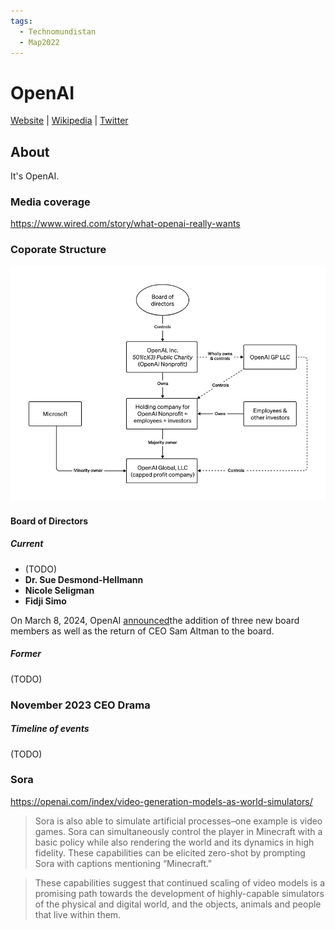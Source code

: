 ```yaml
---
tags:
  - Technomundistan
  - Map2022
---
```

# OpenAI

[Website](https://openai.com/) | [Wikipedia](https://en.wikipedia.org/wiki/OpenAI) |  [Twitter](https://twitter.com/OpenAI)

## About

It's OpenAI.

### Media coverage

https://www.wired.com/story/what-openai-really-wants

### Coporate Structure

![OpenAI corporate structure](openai_Structure.jpg)

#### Board of Directors

##### Current
- (TODO)
- **Dr. Sue Desmond-Hellmann**
- **Nicole Seligman**
- **Fidji Simo**

On March 8, 2024, OpenAI [announced](https://openai.com/blog/openai-announces-new-members-to-board-of-directors)the addition of three new board members as well as the return of CEO Sam Altman to the board.

##### Former

(TODO)

### November 2023 CEO Drama

##### Timeline of events

(TODO)



### Sora

https://openai.com/index/video-generation-models-as-world-simulators/

> Sora is also able to simulate artificial processes–one example is video games. Sora can simultaneously control the player in Minecraft with a basic policy while also rendering the world and its dynamics in high fidelity. These capabilities can be elicited zero-shot by prompting Sora with captions mentioning “Minecraft."

> These capabilities suggest that continued scaling of video models is a promising path towards the development of highly-capable simulators of the physical and digital world, and the objects, animals and people that live within them.